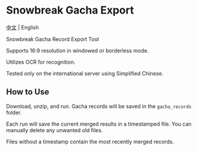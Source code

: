 # Snowbreak Gacha Export

[中文](../readme.md) | English

Snowbreak Gacha Record Export Tool

Supports 16:9 resolution in windowed or borderless mode.

Utilizes OCR for recognition.

Tested only on the international server using Simplified Chinese.

## How to Use

Download, unzip, and run. Gacha records will be saved in the `gacha_records` folder.

Each run will save the current merged results in a timestamped file. You can manually delete any unwanted old files.

Files without a timestamp contain the most recently merged records.
